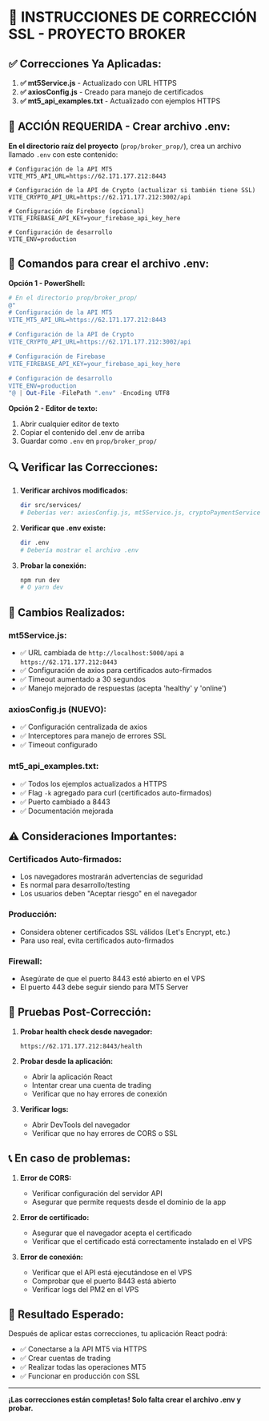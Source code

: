 # 🔧 INSTRUCCIONES DE CORRECCIÓN SSL - PROYECTO BROKER

## ✅ **Correcciones Ya Aplicadas:**

1. **✅ mt5Service.js** - Actualizado con URL HTTPS
2. **✅ axiosConfig.js** - Creado para manejo de certificados
3. **✅ mt5_api_examples.txt** - Actualizado con ejemplos HTTPS

## 🚨 **ACCIÓN REQUERIDA - Crear archivo .env:**

**En el directorio raíz del proyecto** (`prop/broker_prop/`), crea un archivo llamado `.env` con este contenido:

```env
# Configuración de la API MT5
VITE_MT5_API_URL=https://62.171.177.212:8443

# Configuración de la API de Crypto (actualizar si también tiene SSL)
VITE_CRYPTO_API_URL=https://62.171.177.212:3002/api

# Configuración de Firebase (opcional)
VITE_FIREBASE_API_KEY=your_firebase_api_key_here

# Configuración de desarrollo
VITE_ENV=production
```

## 📝 **Comandos para crear el archivo .env:**

**Opción 1 - PowerShell:**
```powershell
# En el directorio prop/broker_prop/
@"
# Configuración de la API MT5
VITE_MT5_API_URL=https://62.171.177.212:8443

# Configuración de la API de Crypto
VITE_CRYPTO_API_URL=https://62.171.177.212:3002/api

# Configuración de Firebase
VITE_FIREBASE_API_KEY=your_firebase_api_key_here

# Configuración de desarrollo
VITE_ENV=production
"@ | Out-File -FilePath ".env" -Encoding UTF8
```

**Opción 2 - Editor de texto:**
1. Abrir cualquier editor de texto
2. Copiar el contenido del .env de arriba
3. Guardar como `.env` en `prop/broker_prop/`

## 🔍 **Verificar las Correcciones:**

1. **Verificar archivos modificados:**
   ```bash
   dir src/services/
   # Deberías ver: axiosConfig.js, mt5Service.js, cryptoPaymentService.js
   ```

2. **Verificar que .env existe:**
   ```bash
   dir .env
   # Debería mostrar el archivo .env
   ```

3. **Probar la conexión:**
   ```bash
   npm run dev
   # O yarn dev
   ```

## 🚀 **Cambios Realizados:**

### **mt5Service.js:**
- ✅ URL cambiada de `http://localhost:5000/api` a `https://62.171.177.212:8443`
- ✅ Configuración de axios para certificados auto-firmados
- ✅ Timeout aumentado a 30 segundos
- ✅ Manejo mejorado de respuestas (acepta 'healthy' y 'online')

### **axiosConfig.js (NUEVO):**
- ✅ Configuración centralizada de axios
- ✅ Interceptores para manejo de errores SSL
- ✅ Timeout configurado

### **mt5_api_examples.txt:**
- ✅ Todos los ejemplos actualizados a HTTPS
- ✅ Flag `-k` agregado para curl (certificados auto-firmados)
- ✅ Puerto cambiado a 8443
- ✅ Documentación mejorada

## ⚠️ **Consideraciones Importantes:**

### **Certificados Auto-firmados:**
- Los navegadores mostrarán advertencias de seguridad
- Es normal para desarrollo/testing
- Los usuarios deben "Aceptar riesgo" en el navegador

### **Producción:**
- Considera obtener certificados SSL válidos (Let's Encrypt, etc.)
- Para uso real, evita certificados auto-firmados

### **Firewall:**
- Asegúrate de que el puerto 8443 esté abierto en el VPS
- El puerto 443 debe seguir siendo para MT5 Server

## 🧪 **Pruebas Post-Corrección:**

1. **Probar health check desde navegador:**
   ```
   https://62.171.177.212:8443/health
   ```

2. **Probar desde la aplicación:**
   - Abrir la aplicación React
   - Intentar crear una cuenta de trading
   - Verificar que no hay errores de conexión

3. **Verificar logs:**
   - Abrir DevTools del navegador
   - Verificar que no hay errores de CORS o SSL

## 📞 **En caso de problemas:**

1. **Error de CORS:** 
   - Verificar configuración del servidor API
   - Asegurar que permite requests desde el dominio de la app

2. **Error de certificado:**
   - Asegurar que el navegador acepta el certificado
   - Verificar que el certificado está correctamente instalado en el VPS

3. **Error de conexión:**
   - Verificar que el API está ejecutándose en el VPS
   - Comprobar que el puerto 8443 está abierto
   - Verificar logs del PM2 en el VPS

## 🎯 **Resultado Esperado:**

Después de aplicar estas correcciones, tu aplicación React podrá:
- ✅ Conectarse a la API MT5 via HTTPS
- ✅ Crear cuentas de trading
- ✅ Realizar todas las operaciones MT5
- ✅ Funcionar en producción con SSL

---

**¡Las correcciones están completas! Solo falta crear el archivo .env y probar.** 